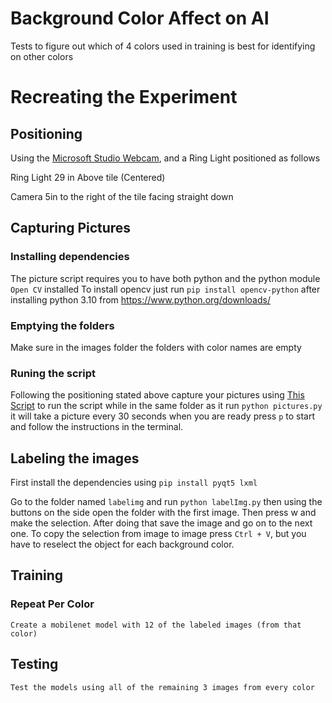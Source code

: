 # Background Color Affect on AI
Tests to figure out which of 4 colors used in training is best for identifying on other colors

# Recreating the Experiment

## Positioning

Using the [Microsoft Studio Webcam](https://www.microsoft.com/en-us/d/lifecam-studio/91dt6wmfdlb3), and a Ring Light positioned as follows 

Ring Light 29 in Above tile (Centered)

Camera 5in to the right of the tile facing straight down

## Capturing Pictures

### Installing dependencies

The picture script requires you to have both python and the python module `Open CV` installed
To install opencv just run `pip install opencv-python` after installing python 3.10 from https://www.python.org/downloads/

### Emptying the folders

Make sure in the images folder the folders with color names are empty

### Runing the script

Following the positioning stated above capture your pictures using [This Script](https://github.com/Heppcat-Programming/background-color-ai-tests/blob/main/pictures.py) to run the script while in the same folder as it run `python pictures.py` it will take a picture every 30 seconds when you are ready press `p` to start and follow the instructions in the terminal.

## Labeling the images

First install the dependencies using `pip install pyqt5 lxml`

Go to the folder named `labelimg` and run `python labelImg.py` then using the buttons on the side open the folder with the first image. Then press w and make the selection. After doing that save the image and go on to the next one. To copy the selection from image to image press `Ctrl + V`, but you have to reselect the object for each background color.


## Training
### Repeat Per Color
    Create a mobilenet model with 12 of the labeled images (from that color)

## Testing
    Test the models using all of the remaining 3 images from every color 